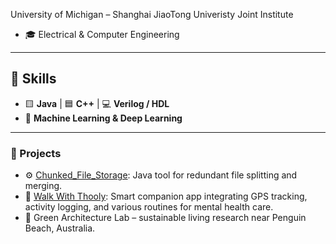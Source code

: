 University of Michigan – Shanghai JiaoTong Univeristy Joint Institute
- 🎓 Electrical & Computer Engineering
---

## 🧠 Skills
- 🟨 **Java** | 🟦 **C++** | 💻 **Verilog / HDL**
- 🤖 **Machine Learning & Deep Learning**


---

### 🔭 Projects
- ⚙️ [Chunked_File_Storage](https://github.com/Dpang08/Chunked_File_Storage): Java tool for redundant file splitting and merging.
- 🦮 [Walk With Thooly](https://github.com/Dpang08/Walk_With_Thooly): Smart companion app integrating GPS tracking, activity logging, and various routines for mental health care.
- 🌱 Green Architecture Lab – sustainable living research near Penguin Beach, Australia.
